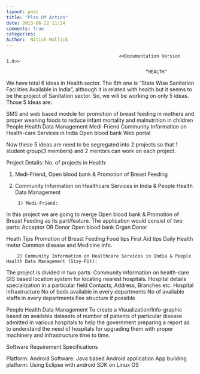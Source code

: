 ```yaml
---
layout: post
title: "Plan Of Action"
date: 2013-06-22 11:24
comments: true
categories: 
Author:  Nitish Mallick
---
```


                                              <<Documentation Version 1.0>>
                                                                                                                                        
                                                        “HEALTH”

We have total 6 ideas in Health sector. The 6th one is “State Wise Sanitation Facilities Available in India”, although it is related with health but it seems to be the project of Sanitation sector. So, we will be working on only 5 ideas. Those 5 ideas are:

SMS and web based module for promotion of breast feeding in mothers and proper weaning foods to reduce infant mortality and malnutrition in children
People Health Data Management
Medi-Friend
Community Information on Health-care Services in India
Open blood bank Web portal

Now these 5 ideas are need to be segregated into 2 projects so that 1 student group(3 members) and 2 mentors can work on each project.

Project Details: 
No. of projects in Health:
1) Medi-Friend, Open blood bank & Promotion of Breast Feeding
2) Community Information on Healthcare Services in India & People Health Data Management

        1) Medi-Friend:
In this project we are going to merge Open blood bank &  Promotion of Breast Feeding as its part/feature.
The application would consist of two parts:
Acceptor OR Donor
Open blood bank
Organ Donor

Heath Tips
Promotion of Breast Feeding
Food tips
First Aid tips
Daily Health meter
Common disease and Medicine info.

        2) Community Information on Healthcare Services in India & People Health Data Management (Stay-Fit):
The project is divided in two parts:
Community information on health-care
GIS based location system for locating nearest hospitals.
Hospital details
specialization in a particular field
Contacts, Address, Branches etc.
Hospital infrastructure
No of beds available in every departments
No of available staffs in every departments
Fee structure if possible
				


People Health Data Management
To create a Visualization/Info-graphic based on available datasets of  number of patients of particular disease admitted in various hospitals to help the government preparing a report as to understand the need of hospitals for upgrading them with proper machinery and infrastructure time to time.



Software Requirement Specifications


Platform: Android
Software: Java based Android application
App building platform: Using Eclipse with android SDK on Linux OS



